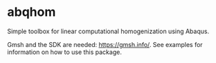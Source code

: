 # abqhom
Simple toolbox for linear computational homogenization using Abaqus.

Gmsh and the SDK are needed: https://gmsh.info/. See examples for information on how to use this package.